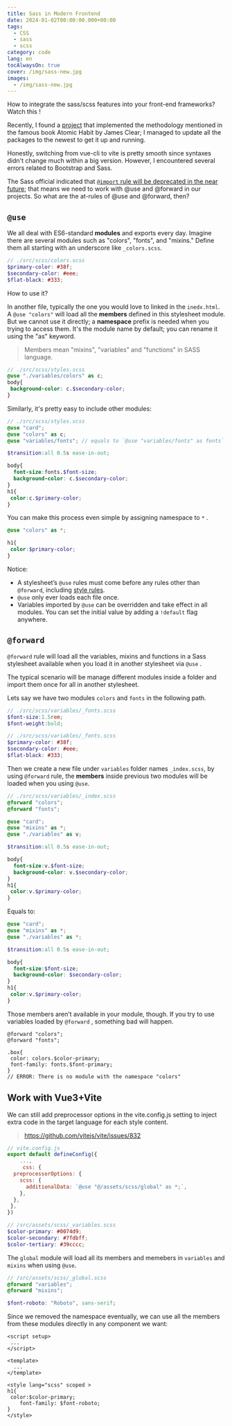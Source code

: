 ```yaml
---
title: Sass in Modern Frontend
date: 2024-01-02T00:00:00.000+00:00
tags:
  - CSS
  - sass
  - scss
category: code
lang: en
tocAlwaysOn: true
cover: /img/sass-new.jpg
images:
  - /img/sass-new.jpg
---
```



How to integrate the sass/scss features into your front-end frameworks? Watch this !

<!--more-->

Recently, I found a [project](https://github.com/0xAliRaza/habitly) that implemented the methodology mentioned in the famous book Atomic Habit by James Clear; I managed to update all the packages to the newest to get it up and running.

Honestly, switching from vue-cli to vite is pretty smooth since syntaxes didn't change much within a big version. However, I encountered several errors related to Bootstrap and Sass.

The Sass official indicated that [`@import`  rule will be deprecated in the near future](https://github.com/sass/sass/blob/main/accepted/module-system.md#timeline); that means we need to work with @use and @forward in our projects. So what are the at-rules of @use and @forward, then?

## `@use`

We all deal with ES6-standard **modules** and exports every day. Imagine there are several modules such as "colors", "fonts", and "mixins."  Define them all starting with an underscore like `_colors.scss`.

```scss
// ./src/scss/colors.scss
$primary-color: #38f;
$secondary-color: #eee;
$flat-black: #333;
```

How to use it?

In another file, typically the one you would love to linked in the `inedx.html`. A `@use "colors"` will load all the **members** defined in this stylesheet module. But we cannot use it directly; a **namespace** prefix is needed when you trying to access them. It's the module name by default; you can rename it using the "as" keyword.

> Members mean "mixins", "variables" and "functions" in SASS language.

```scss
// ./src/scss/styles.scss
@use "./variables/colors" as c;
body{
 background-color: c.$secondary-color;
}
```

Similarly, it's pretty easy to include other modules:

```scss
// ./src/scss/styles.scss
@use "card";
@use "colors" as c;
@use "variables/fonts"; // equals to `@use "variables/fonts" as fonts`

$transition:all 0.5s ease-in-out;

body{
  font-size:fonts.$font-size;
  background-color: c.$secondary-color;
}
h1{
 color:c.$primary-color;
}
```

You can make this process even simple by assigning namespace to `*` .

```scss
@use "colors" as *;

h1{
 color:$primary-color;
}
```

Notice:

* A stylesheet’s `@use` rules must come before any rules other than `@forward`, including [style rules](https://sass-lang.com/documentation/style-rules).
* `@use` only ever loads each file once.
* Variables imported by `@use` can be overridden and take effect in all modules. You can set the initial value by adding a `!default` flag anywhere.

## `@forward`

`@forward` rule will load all the variables, mixins and functions in a  Sass stylesheet available when you load it in another stylesheet via `@use` .

The typical scenario will be manage different modules inside a folder and import them once for all in another stylesheet.

Lets say we have two modules `colors` and `fonts` in the following path.

```scss
// ./src/scss/variables/_fonts.scss
$font-size:1.5rem;
$font-weight:bold;
```

```scss
// ./src/scss/variables/_fonts.scss
$primary-color: #38f;
$secondary-color: #eee;
$flat-black: #333;

```

Then we create a new file under `variables` folder names `_index.scss`, by using `@forward` rule, the **members** inside previous two modules will be loaded when you using `@use`.

```scss
// ./src/scss/variables/_index.scss
@forward "colors";
@forward "fonts";
```

```scss
@use "card";
@use "mixins" as *;
@use "./variables" as v;

$transition:all 0.5s ease-in-out;

body{
  font-size:v.$font-size;
  background-color: v.$secondary-color;
}
h1{
 color:v.$primary-color;
}

```

Equals to:

```scss
@use "card";
@use "mixins" as *;
@use "./variables" as *;

$transition:all 0.5s ease-in-out;

body{
  font-size:$font-size;
  background-color: $secondary-color;
}
h1{
 color:v.$primary-color;
}
```

Those members aren’t available in your module, though. If you try to use variables loaded by `@forward` , something bad will happen.

```
@forward "colors";
@forward "fonts";

.box{
 color: colors.$color-primary;
 font-family: fonts.$font-primary;
}
// ERROR: There is no module with the namespace "colors"
```

## Work with Vue3+Vite

We can still add preprocessor options in the vite.config.js setting to inject extra code in the target language for each style content.

> <https://github.com/vitejs/vite/issues/832>

```js
// vite.config.js
export default defineConfig({
    ...,
     css: {
  preprocessorOptions: {
    scss: {
      additionalData: `@use "@/assets/scss/global" as *;`,
    },
  },
 },
})
```

```scss
// /src/assets/scss/_variables.scss
$color-primary: #0074d9;
$color-secondary: #7fdbff;
$color-tertiary: #39cccc;
```

The `global` module will load all its members and memebers in `variables` and `mixins` when using `@use`.

```scss
// /src/assets/scss/_global.scss
@forward "variables";
@forward "mixins";

$font-roboto: "Roboto", sans-serif;
```

Since we removed the namespace eventually, we can use all the members from these modules directly in any component we want:

```vue
<script setup>
 ...
</script>

<template>
  ...
</template>

<style lang="scss" scoped >
h1{
 color:$color-primary;
    font-family: $font-roboto;
}
</style>

```
